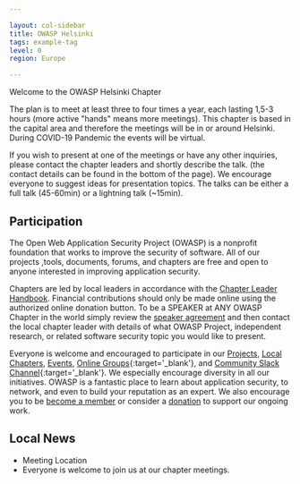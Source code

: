 ```yaml
---

layout: col-sidebar
title: OWASP Helsinki
tags: example-tag
level: 0
region: Europe

---
```


Welcome to the OWASP Helsinki Chapter

The plan is to meet at least three to four times a year, each lasting 1,5-3 hours (more active "hands" means more meetings). This chapter is based in the capital area and therefore the meetings will be in or around Helsinki. During COVID-19 Pandemic the events will be virtual.

If you wish to present at one of the meetings or have any other inquiries, please contact the chapter leaders and shortly describe the talk. (the contact details can be found in the bottom of the page). We encourage everyone to suggest ideas for presentation topics. The talks can be either a full talk (45-60min) or a lightning talk (~15min).

## Participation
The Open Web Application Security Project (OWASP) is a nonprofit foundation that works to improve the security of software. All of our projects ,tools, documents, forums, and chapters are free and open to anyone interested in improving application security. 

Chapters are led by local leaders in accordance with the [Chapter Leader Handbook](/www-policy/rules-of-procedure/chapter-handbook). Financial contributions should only be made online using the authorized online donation button. To be a SPEAKER at ANY OWASP Chapter in the world simply review the [speaker agreement](/www-policy/speaker-agreement) and then contact the local chapter leader with details of what OWASP Project, independent research, or related software security topic you would like to present.

Everyone is welcome and encouraged to participate in our [Projects](/projects), [Local Chapters](/chapters), [Events](/events), [Online Groups](https://groups.google.com/a/owasp.com/){:target='_blank'}, and [Community Slack Channel](https://owasp.slack.com/){:target='_blank'}. We especially encourage diversity in all our initiatives. OWASP is a fantastic place to learn about application security, to network, and even to build your reputation as an expert. We also encourage you to be [become a member](/membership) or consider a [donation](/donate) to support our ongoing work.

## Local News
- Meeting Location
- Everyone is welcome to join us at our chapter meetings.



<!--
{info.md}

This separate file is where you should place links to your Google Group and Meetup page. It will be automatically rendered in the column sidebar.

{leaders.md}

Another separate file that should simply include each leaders name with mailto link as a list. It will also be automatically rendered in the column sidebar.

-->
